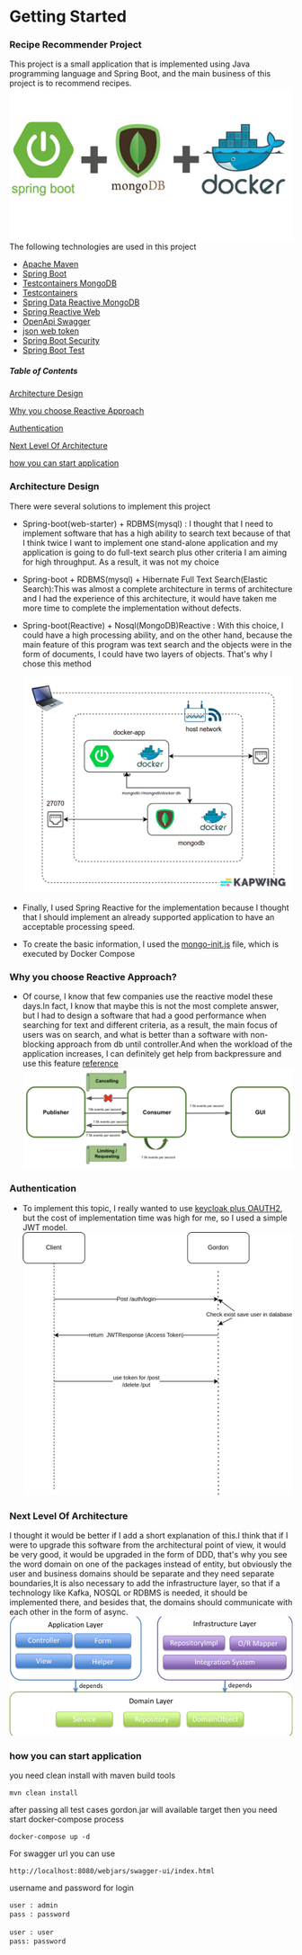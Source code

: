 # Getting Started

### Recipe Recommender Project

This project is a small application that is implemented using Java programming language and Spring Boot, and the main business of this project is to recommend recipes.
![plot](./docs/starter.png)
The following technologies are used in this project

* [Apache Maven](https://maven.apache.org/guides/index.html)
* [Spring Boot](https://docs.spring.io/spring-boot/docs/3.0.5/maven-plugin/reference/html/)
* [Testcontainers MongoDB](https://www.testcontainers.org/modules/databases/mongodb/)
* [Testcontainers](https://www.testcontainers.org/)
* [Spring Data Reactive MongoDB](https://docs.spring.io/spring-boot/docs/3.0.5/reference/htmlsingle/#data.nosql.mongodb)
* [Spring Reactive Web](https://docs.spring.io/spring-boot/docs/3.0.5/reference/htmlsingle/#web.reactive)
* [OpenApi Swagger ](https://swagger.io/specification/)
* [json web token](https://github.com/jwtk/jjwt)
* [Spring Boot Security](https://docs.spring.io/spring-security/reference/reactive/getting-started.html)
* [Spring Boot Test](https://spring.io/guides/gs/testing-web/)
##### Table of Contents
[Architecture Design](#architecture-design)

[Why you choose Reactive Approach](#why-you-choose-reactive-approach)

[Authentication](#authentication)

[Next Level Of Architecture](#next-level-of-architecture)

[how you can start application](#how-you-can-start-application)


### Architecture Design
There were several solutions to implement this project
* Spring-boot(web-starter) + RDBMS(mysql) : I thought that I need to implement software that has a high ability to search text because of that I think twice I want to implement one stand-alone application and my application is going to do full-text search plus other criteria I am aiming for high throughput. As a result, it was not my choice
* Spring-boot + RDBMS(mysql) + Hibernate Full Text Search(Elastic Search):This was almost a complete architecture in terms of architecture and I had the experience of this architecture, it would have taken me more time to complete the implementation without defects.
* Spring-boot(Reactive) + Nosql(MongoDB)Reactive : With this choice, I could have a high processing ability, and on the other hand, because the main feature of this program was text search and the objects were in the form of documents, I could have two layers of objects. That's why I chose this method

  ![plot](./docs/inside.png)

* Finally, I used Spring Reactive for the implementation because I thought that I should implement an already supported application to have an acceptable processing speed.
* To create the basic information, I used the [mongo-init.js](docker-entrypoint-initdb.d%2Fmongo-init.js) file, which is executed by Docker Compose
### Why you choose Reactive Approach?
* Of course, I know that few companies use the reactive model these days.In fact, I know that maybe this is not the most complete answer, but I had to design a software that had a good performance when searching for text and different criteria, as a result, the main focus of users was on search, and what is better than a software with non-blocking approach from db until controller.And when the workload of the application increases, I can definitely get help from backpressure and use this feature [reference](https://www.baeldung.com/spring-mvc-async-vs-webflux)
  ![plot](./docs/backpressure.webp)
### Authentication
* To implement this topic, I really wanted to use [keycloak plus OAUTH2](https://github.com/keycloak/keycloak), but the cost of implementation time was high for me, so I used a simple JWT model.
  ![plot](./docs/Auth.png)

### Next Level Of Architecture
I thought it would be better if I add a short explanation of this.I think that if I were to upgrade this software from the architectural point of view, it would be very good, it would be upgraded in the form of DDD, that's why you see the word domain on one of the packages instead of entity, but obviously the user and business domains should be separate and they need separate boundaries,It is also necessary to add the infrastructure layer, so that if a technology like Kafka, NOSQL or RDBMS is needed, it should be implemented there, and besides that, the domains should communicate with each other in the form of async.
![plot](./docs/ddd.webp)

### how you can start application
you need clean install with maven build tools
```
mvn clean install
```
after passing all test cases gordon.jar will available target then you need start docker-compose process
```
docker-compose up -d
```
For swagger url you can use 
```
http://localhost:8080/webjars/swagger-ui/index.html
```
username and password for login
```
user : admin
pass : password 

user : user
pass: password
```